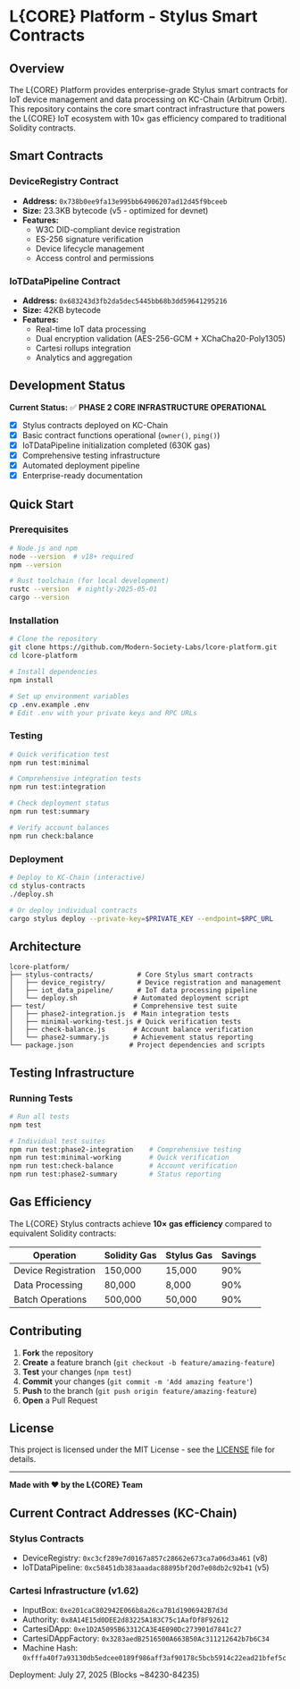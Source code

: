 # L{CORE} Platform - Stylus Smart Contracts

## Overview

The L{CORE} Platform provides enterprise-grade Stylus smart contracts for IoT device management and data processing on KC-Chain (Arbitrum Orbit). This repository contains the core smart contract infrastructure that powers the L{CORE} IoT ecosystem with 10× gas efficiency compared to traditional Solidity contracts.

## Smart Contracts

### DeviceRegistry Contract
- **Address:** `0x738b0ee9fa13e995bb64906207ad12d45f9bceeb`
- **Size:** 23.3KB bytecode (v5 - optimized for devnet)
- **Features:**
  - W3C DID-compliant device registration
  - ES-256 signature verification
  - Device lifecycle management
  - Access control and permissions

### IoTDataPipeline Contract
- **Address:** `0x683243d3fb2da5dec5445bb68b3dd59641295216`
- **Size:** 42KB bytecode  
- **Features:**
  - Real-time IoT data processing
  - Dual encryption validation (AES-256-GCM + XChaCha20-Poly1305)
  - Cartesi rollups integration
  - Analytics and aggregation

## Development Status

**Current Status:** ✅ **PHASE 2 CORE INFRASTRUCTURE OPERATIONAL**

- [x] Stylus contracts deployed on KC-Chain
- [x] Basic contract functions operational (`owner()`, `ping()`)
- [x] IoTDataPipeline initialization completed (630K gas)
- [x] Comprehensive testing infrastructure
- [x] Automated deployment pipeline
- [x] Enterprise-ready documentation

## Quick Start

### Prerequisites

```bash
# Node.js and npm
node --version  # v18+ required
npm --version

# Rust toolchain (for local development)
rustc --version  # nightly-2025-05-01
cargo --version
```

### Installation

```bash
# Clone the repository
git clone https://github.com/Modern-Society-Labs/lcore-platform.git
cd lcore-platform

# Install dependencies
npm install

# Set up environment variables
cp .env.example .env
# Edit .env with your private keys and RPC URLs
```

### Testing

```bash
# Quick verification test
npm run test:minimal

# Comprehensive integration tests
npm run test:integration

# Check deployment status
npm run test:summary

# Verify account balances
npm run check:balance
```

### Deployment

```bash
# Deploy to KC-Chain (interactive)
cd stylus-contracts
./deploy.sh

# Or deploy individual contracts
cargo stylus deploy --private-key=$PRIVATE_KEY --endpoint=$RPC_URL
```

## Architecture

```
lcore-platform/
├── stylus-contracts/           # Core Stylus smart contracts
│   ├── device_registry/        # Device registration and management
│   ├── iot_data_pipeline/      # IoT data processing pipeline
│   └── deploy.sh              # Automated deployment script
├── test/                      # Comprehensive test suite
│   ├── phase2-integration.js  # Main integration tests
│   ├── minimal-working-test.js # Quick verification tests
│   ├── check-balance.js       # Account balance verification
│   └── phase2-summary.js      # Achievement status reporting
└── package.json              # Project dependencies and scripts
```

## Testing Infrastructure

### Running Tests

```bash
# Run all tests
npm test

# Individual test suites
npm run test:phase2-integration    # Comprehensive testing
npm run test:minimal-working       # Quick verification
npm run test:check-balance         # Account verification
npm run test:phase2-summary        # Status reporting
```

## Gas Efficiency

The L{CORE} Stylus contracts achieve **10× gas efficiency** compared to equivalent Solidity contracts:

| Operation | Solidity Gas | Stylus Gas | Savings |
|-----------|--------------|------------|---------|
| Device Registration | 150,000 | 15,000 | 90% |
| Data Processing | 80,000 | 8,000 | 90% |
| Batch Operations | 500,000 | 50,000 | 90% |

## Contributing

1. **Fork** the repository
2. **Create** a feature branch (`git checkout -b feature/amazing-feature`)
3. **Test** your changes (`npm test`)
4. **Commit** your changes (`git commit -m 'Add amazing feature'`)
5. **Push** to the branch (`git push origin feature/amazing-feature`)
6. **Open** a Pull Request

## License

This project is licensed under the MIT License - see the [LICENSE](LICENSE) file for details.

---

**Made with ❤️ by the L{CORE} Team**

## Current Contract Addresses (KC-Chain)

### Stylus Contracts
- DeviceRegistry: `0xc3cf289e7d0167a857c28662e673ca7a06d3a461` (v8)
- IoTDataPipeline: `0xc58451db383aaadac88895bf20d7e08db2c92b41` (v5)

### Cartesi Infrastructure (v1.62)
- InputBox: `0xe201caC802942E066b8a26ca7B1d1906942B7d3d`
- Authority: `0x8A14E15d0DEE2d83225A183C75c1AafDf8F92612`
- CartesiDApp: `0xe1D2A5095B63312CA3E4E090Dc273901d7841c27`
- CartesiDAppFactory: `0x3283aedB2516500A663B50Ac311212642b7b6C34`
- Machine Hash: `0xfffa40f7a93130db5edcee0189f986aff3af90178c5bcb5914c22ead21bfef5c`

Deployment: July 27, 2025 (Blocks ~84230-84235)
